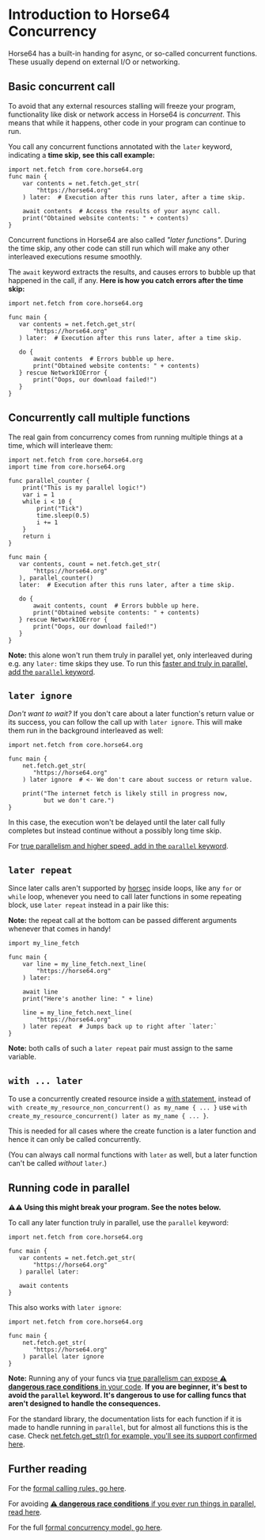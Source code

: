 
<!-- For license of this file, see LICENSE.md in the base dir. -->

Introduction to Horse64 Concurrency
===================================

Horse64 has a built-in handing for async, or so-called concurrent
functions. These usually depend on external I/O or networking.


Basic concurrent call
---------------------

To avoid that any external resources stalling will freeze your
program, functionality like disk or network access in Horse64 is
*concurrent*. This means that while it happens, other code
in your program can continue to run.

You call any concurrent functions annotated with the `later`
keyword, indicating a **time skip, see this call example:**

  ```Horse64
  import net.fetch from core.horse64.org
  func main {
      var contents = net.fetch.get_str(
          "https://horse64.org"
      ) later:  # Execution after this runs later, after a time skip.

      await contents  # Access the results of your async call.
      print("Obtained website contents: " + contents)
  }
  ```

Concurrent functions in Horse64 are also called *"later functions"*.
During the time skip, any other code can still run which will make
any other interleaved executions resume smoothly.

The `await` keyword extracts the results, and causes errors
to bubble up that happened in the call, if any.
**Here is how you catch errors after the time skip:**

  ```Horse64
  import net.fetch from core.horse64.org

  func main {
     var contents = net.fetch.get_str(
         "https://horse64.org"
     ) later:  # Execution after this runs later, after a time skip.

     do {
         await contents  # Errors bubble up here.
         print("Obtained website contents: " + contents)
     } rescue NetworkIOError {
         print("Oops, our download failed!")
     }
  }
  ```


Concurrently call multiple functions
------------------------------------

The real gain from concurrency comes from running multiple
things at a time, which will interleave them:

  ```Horse64
  import net.fetch from core.horse64.org
  import time from core.horse64.org

  func parallel_counter {
      print("This is my parallel logic!")
      var i = 1
      while i < 10 {
          print("Tick")
          time.sleep(0.5)
          i += 1
      }
      return i
  }

  func main {
     var contents, count = net.fetch.get_str(
         "https://horse64.org"
     ), parallel_counter()
     later:  # Execution after this runs later, after a time skip.

     do {
         await contents, count  # Errors bubble up here.
         print("Obtained website contents: " + contents)
     } rescue NetworkIOError {
         print("Oops, our download failed!")
     }
  }
  ```

**Note:** this alone won't run them truly in parallel yet,
only interleaved during e.g. any `later:` time skips
they use. To run this [faster and truly in parallel, add the
`parallel` keyword](#running-code-in-parallel).


`later ignore`
--------------

*Don't want to wait?* If you don't care about a later
function's return value or its success, you can follow
the call up with `later ignore`. This will make
them run in the background interleaved as well:

  ```Horse64
  import net.fetch from core.horse64.org

  func main {
      net.fetch.get_str(
         "https://horse64.org"
      ) later ignore  # <- We don't care about success or return value.

      print("The internet fetch is likely still in progress now,
            but we don't care.")
  }
  ```

In this case, the execution won't be delayed until the
later call fully completes but instead continue without
a possibly long time skip.

For [true parallelism and higher speed, add in
the `parallel` keyword](#running-code-in-parallel).


`later repeat`
--------------

Since later calls aren't supported by [horsec](/docs/Resources.md#horsec)
inside loops, like any `for` or `while` loop, whenever you need to
call later functions in some repeating block,
use `later repeat` instead in a pair like this:

**Note:** the repeat call at the bottom can be
passed different arguments whenever that comes in handy!

  ```Horse64
  import my_line_fetch

  func main {
      var line = my_line_fetch.next_line(
          "https://horse64.org"
      ) later:

      await line
      print("Here's another line: " + line)

      line = my_line_fetch.next_line(
          "https://horse64.org"
      ) later repeat  # Jumps back up to right after `later:`
  }
  ```

**Note:** both calls of such a `later repeat` pair must
assign to the same variable.


`with ... later`
----------------

To use a concurrently created resource inside a [with statement](
/docs/Error%20Handling.md#with-statement), instead of
`with create_my_resource_non_concurrent() as my_name { ... }`
use `with create_my_resource_concurrent() later as my_name { ... }`.

This is needed for all cases where the create function
is a later function and hence it can only be called concurrently.

(You can always call normal functions with `later` as well,
but a later function can't be called *without* `later`.)


Running code in parallel
------------------------

**⚠️⚠️ Using this might break your program. See the notes below.**

To call any later function truly in parallel, use the `parallel`
keyword:

  ```Horse64
  import net.fetch from core.horse64.org

  func main {
     var contents = net.fetch.get_str(
         "https://horse64.org"
     ) parallel later:

     await contents
  }
  ```

This also works with `later ignore`:

  ```Horse64
  import net.fetch from core.horse64.org

  func main {
      net.fetch.get_str(
         "https://horse64.org"
      ) parallel later ignore
  }
  ```

**Note:** Running any of your funcs via [true parallelism
can expose **⚠️ dangerous race conditions** in your code](
/docs/Language%20Specs/Concurrency%20Model.md#avoiding-race-conditions).
**If you are beginner, it's best to avoid the `parallel`
keyword. It's dangerous to use for calling funcs that aren't
designed to handle the consequences.**

For the standard library, the documentation lists for
each function if it is made to handle running in `parallel`,
but for almost all functions this is the case.
Check [net.fetch.get_str() for example, you'll see its
support confirmed here](/docs/FIXME).


Further reading
---------------

For the [formal calling rules, go here](
/docs/Language%20Specs/Concurrency%20Model.md#formal-rules-for-later-funcs).

For avoiding [**⚠️ dangerous race conditions** if you ever
run things in parallel, read here](
/docs/Language%20Specs/Concurrency%20Model.md#avoiding-race-conditions).

For the full [formal concurrency model, go here](
/docs/Language%20Specs/Concurrency%20Model.md).

